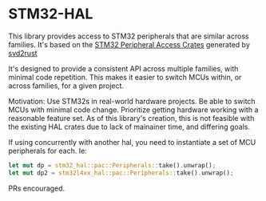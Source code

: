 # STM32-HAL

This library provides access to STM32 peripherals that are similar across
families. It's based on the 
[STM32 Peripheral Access Crates](https://github.com/stm32-rs/stm32-rs) generated by [svd2rust](https://github.com/rust-embedded/svd2rust)

It's designed to provide a consistent API across multiple families, with minimal code repetition.
This makes it easier to switch MCUs within, or across families, for a given project. 

Motivation: Use STM32s in real-world hardware projects. Be able to switch MCUs with
minimal code change. Prioritize getting hardware working with a reasonable feature set.
As of this library's creation, this is not feasible with the existing HAL crates due
to lack of mainainer time, and differing goals.

If using concurrently with another hal, you need to instantiate a set of
MCU peripherals for each. Ie:

```rust
let mut dp = stm32_hal::pac::Peripherals::take().unwrap();
let mut dp2 = stm32l4xx_hal::pac::Peripherals::take().unwrap();
```

PRs encouraged.